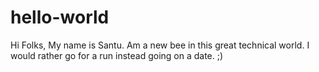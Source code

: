 # hello-world

Hi Folks,
My name is Santu. Am a new bee in this great technical world. I would rather go for a run instead going on a date.  ;) 
